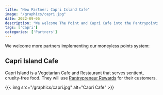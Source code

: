```yaml
---
title: "New Partner: Capri Island Cafe"
image: "/graphics/capri.jpg"
date: 2022-09-06
description: "We welcome The Point and Capri Cafe into the Pantrypoints system"
tags: ['Capri']
categories: ['Partners']
---
```



We welcome more partners implementing our moneyless points system:


## Capri Island Cafe

Capri Island is a Vegetarian Cafe and Restaurant that serves sentient, cruelty-free food. They will use [Pantrypreneur Rewards](/pantrypreneur/rewards/) for their customers.


{{< img src="/graphics/capri.jpg" alt="Capri Cafe" >}}



<!-- ## The Point 

The Point is a freelance news site that specializes in events, startup and tech trends, as well as policy advocacies. 

{{< img src="/logos/point.png" alt="The Point" >}}
 -->

